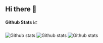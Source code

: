 ## Hi there 👋

<!--
**Dbabalola600/Dbabalola600** is a ✨ _special_ ✨ repository because its `README.md` (this file) appears on your GitHub profile.

Here are some ideas to get you started:

- 🔭 I’m currently working on ...
- 🌱 I’m currently learning ...
- 👯 I’m looking to collaborate on ...
- 🤔 I’m looking for help with ...
- 💬 Ask me about ...
- 📫 How to reach me: ...
- 😄 Pronouns: ...
- ⚡ Fun fact: ...
-->



#### Github Stats 📈

![Github stats](https://github-readme-stats.vercel.app/api?username=Dbabalola600&count_private=true&theme=dark)
![Github stats](https://github-readme-streak-stats.herokuapp.com?user=Dbabalola600&count_private=true&theme=dark)
![Github stats](https://github-readme-stats.vercel.app/api/top-langs/?username=Dbabalola600&theme=dark)

